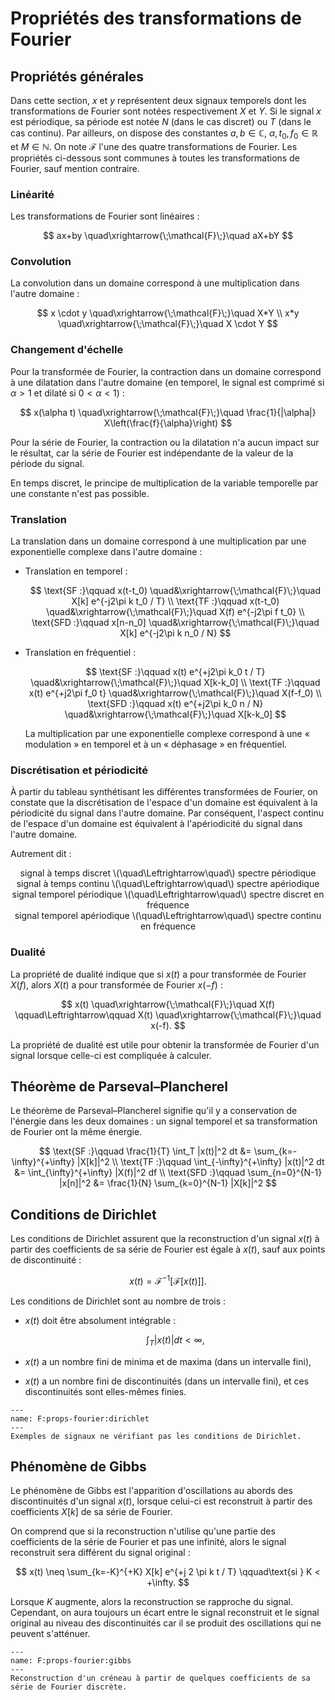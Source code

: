 # Propriétés des transformations de Fourier

## Propriétés générales

Dans cette section, $x$ et $y$ représentent deux signaux temporels
dont les transformations de Fourier sont notées respectivement $X$ et $Y$.
Si le signal $x$ est périodique, sa période est notée $N$ (dans le cas discret) ou $T$ (dans le cas continu).
Par ailleurs, on dispose des constantes $a, b \in \mathbb{C}$, $\alpha,\, t_0,\, f_0 \in \mathbb{R}$ et $M\in \mathbb{N}$.
On note $\mathcal{F}$ l'une des quatre transformations de Fourier.
Les propriétés ci-dessous sont communes à toutes les transformations de Fourier, sauf mention contraire.


### Linéarité

Les transformations de Fourier sont linéaires :

$$
ax+by \quad\xrightarrow{\;\mathcal{F}\;}\quad aX+bY
$$


### Convolution
    
La convolution dans un domaine correspond à une multiplication dans l'autre domaine :

$$
x \cdot y \quad\xrightarrow{\;\mathcal{F}\;}\quad X*Y \\
x*y \quad\xrightarrow{\;\mathcal{F}\;}\quad X \cdot Y
$$


### Changement d'échelle

Pour la transformée de Fourier, la contraction dans un domaine correspond à une dilatation dans l'autre domaine
(en temporel, le signal est comprimé si $\alpha>1$ et dilaté si $0<\alpha<1$) :

$$
x(\alpha t) \quad\xrightarrow{\;\mathcal{F}\;}\quad \frac{1}{|\alpha|} X\left(\frac{f}{\alpha}\right)
$$

Pour la série de Fourier, la contraction ou la dilatation n'a aucun impact sur le résultat,
car la série de Fourier est indépendante de la valeur de la période du signal.

En temps discret, le principe de multiplication de la variable temporelle par une constante n'est pas possible.


### Translation

La translation dans un domaine correspond à une multiplication par une exponentielle complexe dans l'autre domaine :

* Translation en temporel :

  $$
  \text{SF :}\qquad  x(t-t_0) \quad&\xrightarrow{\;\mathcal{F}\;}\quad X[k] e^{-j2\pi k t_0 / T} \\
  \text{TF :}\qquad  x(t-t_0) \quad&\xrightarrow{\;\mathcal{F}\;}\quad X(f) e^{-j2\pi f t_0} \\
  \text{SFD :}\qquad x[n-n_0] \quad&\xrightarrow{\;\mathcal{F}\;}\quad X[k] e^{-j2\pi k n_0 / N}
  $$

* Translation en fréquentiel :

  $$
  \text{SF :}\qquad  x(t) e^{+j2\pi k_0 t / T} \quad&\xrightarrow{\;\mathcal{F}\;}\quad X[k-k_0] \\
  \text{TF :}\qquad  x(t) e^{+j2\pi f_0 t} \quad&\xrightarrow{\;\mathcal{F}\;}\quad X(f-f_0) \\
  \text{SFD :}\qquad x(t) e^{+j2\pi k_0 n / N} \quad&\xrightarrow{\;\mathcal{F}\;}\quad X[k-k_0]
  $$
  
  La multiplication par une exponentielle complexe correspond à une « modulation » en temporel
  et à un « déphasage » en fréquentiel.


### Discrétisation et périodicité

À partir du tableau synthétisant les différentes transformées de Fourier,
on constate que la discrétisation de l'espace d'un domaine est équivalent à la périodicité du signal dans l'autre domaine.
Par conséquent, l'aspect continu de l'espace d'un domaine est équivalent à l'apériodicité du signal dans l'autre domaine.

Autrement dit :

<center>
    signal à temps discret
    <span class="math notranslate nohighlight">\(\quad\Leftrightarrow\quad\)</span>
    spectre périodique
    <br />
    signal à temps continu
    <span class="math notranslate nohighlight">\(\quad\Leftrightarrow\quad\)</span>
    spectre apériodique
    <br />
    signal temporel périodique
    <span class="math notranslate nohighlight">\(\quad\Leftrightarrow\quad\)</span>
    spectre discret en fréquence
    <br />
    signal temporel apériodique
    <span class="math notranslate nohighlight">\(\quad\Leftrightarrow\quad\)</span>
    spectre continu en fréquence
</center>

### Dualité

La propriété de dualité indique que si $x(t)$ a pour transformée de Fourier $X(f)$,
alors $X(t)$ a pour transformée de Fourier $x(-f)$ :

$$
x(t) \quad\xrightarrow{\;\mathcal{F}\;}\quad X(f)
\qquad\Leftrightarrow\qquad
X(t) \quad\xrightarrow{\;\mathcal{F}\;}\quad x(-f).
$$

La propriété de dualité est utile pour obtenir la transformée de Fourier d'un signal lorsque celle-ci est compliquée à calculer.


## Théorème de Parseval–Plancherel

Le théorème de Parseval–Plancherel signifie qu'il y a conservation de l'énergie dans les deux domaines :
un signal temporel et sa transformation de Fourier ont la même énergie.

$$
\text{SF :}\qquad  \frac{1}{T} \int_T |x(t)|^2 dt &= \sum_{k=-\infty}^{+\infty} |X[k]|^2 \\
\text{TF :}\qquad  \int_{-\infty}^{+\infty} |x(t)|^2 dt &= \int_{\infty}^{+\infty} |X(f)|^2 df \\
\text{SFD :}\qquad \sum_{n=0}^{N-1} |x[n]|^2 &= \frac{1}{N} \sum_{k=0}^{N-1} |X[k]|^2
$$

## Conditions de Dirichlet

Les conditions de Dirichlet assurent que la reconstruction d'un signal $x(t)$ à partir des coefficients de sa série de Fourier
est égale à $x(t)$, sauf aux points de discontinuité :

$$
x(t) = \mathcal{F}^{-1}\big[\mathcal{F}[x(t)]\big].
$$

Les conditions de Dirichlet sont au nombre de trois :

* $x(t)$ doit être absolument intégrable :

  $$
  \int_T |x(t)| dt < \infty,
  $$
  
* $x(t)$ a un nombre fini de minima et de maxima (dans un intervalle fini),

* $x(t)$ a un nombre fini de discontinuités (dans un intervalle fini), et ces discontinuités sont elles-mêmes finies.

```{figure} dirichlet.svg
---
name: F:props-fourier:dirichlet
---
Exemples de signaux ne vérifiant pas les conditions de Dirichlet.
```

## Phénomène de Gibbs

Le phénomène de Gibbs est l'apparition d'oscillations au abords des discontinuités d'un signal $x(t)$,
lorsque celui-ci est reconstruit à partir des coefficients $X[k]$ de sa série de Fourier.

On comprend que si la reconstruction n'utilise qu'une partie des coefficients de la série de Fourier et pas une infinité,
alors le signal reconstruit sera différent du signal original :

$$
x(t) \neq \sum_{k=-K}^{+K} X[k] e^{+j 2 \pi k t / T}
\qquad\text{si } K < +\infty.
$$

Lorsque $K$ augmente, alors la reconstruction se rapproche du signal.
Cependant, on aura toujours un écart entre le signal reconstruit et le signal original au niveau des discontinuités car il se produit des oscillations qui ne peuvent s'atténuer.

```{figure} gibbs.svg
---
name: F:props-fourier:gibbs
---
Reconstruction d'un créneau à partir de quelques coefficients de sa série de Fourier discrète.
```